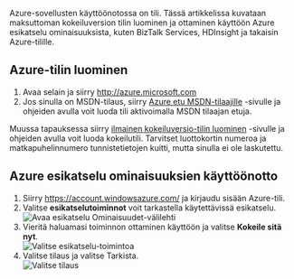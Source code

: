 Azure-sovellusten käyttöönotossa on tili. Tässä artikkelissa kuvataan maksuttoman kokeiluversion tilin luominen ja ottaminen käyttöön Azure esikatselu ominaisuuksista, kuten BizTalk Services, HDInsight ja takaisin Azure-tilille.

## <a name="create-an-azure-account"></a>Azure-tilin luominen

1.  Avaa selain ja siirry <http://azure.microsoft.com>
2.  Jos sinulla on MSDN-tilaus, siirry [Azure etu MSDN-tilaajille](https://azure.microsoft.com/pricing/member-offers/msdn-benefits-details/) -sivulle ja ohjeiden avulla voit luoda tili aktivoimalla MSDN tilaajan etuja.

   Muussa tapauksessa siirry [ilmainen kokeiluversio-tilin luominen](https://azure.microsoft.com/pricing/free-trial/) -sivulle ja ohjeiden avulla voit luoda kokeilutili. Tarvitset luottokortin numeroa ja matkapuhelinnumero tunnistetietojen kuitti, mutta sinulla ei ole laskutettu.

## <a name="enable-azure-preview-features"></a>Azure esikatselu ominaisuuksien käyttöönotto

1.  Siirry <https://account.windowsazure.com/> ja kirjaudu sisään Azure-tili.
2.  Valitse **esikatselutoiminnot** voit tarkastella käytettävissä esikatselu.<br />
    ![Avaa esikatselu Ominaisuudet-välilehti][1]
3.  Vieritä haluamasi toiminnon ottaminen käyttöön ja valitse **Kokeile sitä nyt**.<br />
    ![Valitse esikatselu-toimintoa][2]
4.  Valitse tilaus ja valitse Tarkista.<br />
    ![Valitse tilaus][3]

[1]: ./media/create-an-azure-account/antares-iaas-preview-01.png
[2]: ./media/create-an-azure-account/antares-iaas-preview-05.png
[3]: ./media/create-an-azure-account/antares-iaas-preview-06.png
